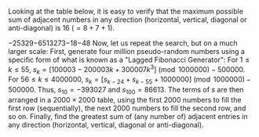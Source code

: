 Looking at the table below, it is easy to verify that the maximum possible sum of adjacent numbers in any direction (horizontal, vertical, diagonal or anti-diagonal) is $16$ ($= 8 + 7 + 1$).

$-2$$5$$3$$2$$9$$-6$$5$$1$$3$$2$$7$$3$$-1$$8$$-4$$8$
Now, let us repeat the search, but on a much larger scale:
First, generate four million pseudo-random numbers using a specific form of what is known as a "Lagged Fibonacci Generator":
For $1 \le k \le 55$, $s_k = [100003 - 200003 k + 300007 k^3] \pmod{1000000} - 500000$.
For $56 \le k \le 4000000$, $s_k = [s_{k-24} + s_{k - 55} + 1000000] \pmod{1000000} - 500000$.
Thus, $s_{10} = -393027$ and $s_{100} = 86613$.
The terms of $s$ are then arranged in a $2000 \times 2000$ table, using the first $2000$ numbers to fill the first row (sequentially), the next $2000$ numbers to fill the second row, and so on.
Finally, find the greatest sum of (any number of) adjacent entries in any direction (horizontal, vertical, diagonal or anti-diagonal).